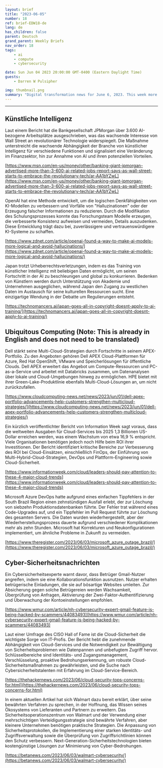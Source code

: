 ```yaml
---
layout: brief
title: "2023-06-05"
number: 18
ref: brief-EDW18-de
lang: de
has_children: false
parent: Deutsch
grand_parent: Weekly Briefs
nav_order: 18
tags:
    - ai
    - compute
    - cybersecurity

date: Sun Jun 04 2023 20:00:00 GMT-0400 (Eastern Daylight Time)
guests:
    - Darren W Pulsipher

img: thumbnail.png
summary: "Digital transformation news for June 6, 2023. This week more jobs in AI, major cyber security breaches, and cloud technology best practices."
---
```




---

## Künstliche Intelligenz

Laut einem Bericht hat die Bankgesellschaft JPMorgan über 3.600 AI-bezogene Arbeitsplätze ausgeschrieben, was das wachsende Interesse von Wall Street an revolutionärer Technologie widerspiegelt. Die Maßnahme unterstreicht die wachsende Abhängigkeit der Branche von künstlicher Intelligenz für verschiedene Funktionen und signalisiert eine Veränderung im Finanzsektor, hin zur Annahme von AI und ihren potenziellen Vorteilen.

[https://www.msn.com/en-us/money/other/banking-giant-jpmorgan-advertised-more-than-3-600-ai-related-jobs-report-says-as-wall-street-starts-to-embrace-the-revolutionary-tech/ar-AA1bYZwL](https://www.msn.com/en-us/money/other/banking-giant-jpmorgan-advertised-more-than-3-600-ai-related-jobs-report-says-as-wall-street-starts-to-embrace-the-revolutionary-tech/ar-AA1bYZwL)

OpenAI hat eine Methode entwickelt, um die logischen Denkfähigkeiten von KI-Modellen zu verbessern und Vorfälle von "Halluzinationen" oder der Erzeugung falscher Informationen zu reduzieren. Durch die Modifikation des Schulungsprozesses konnte das Forschungsteam Modelle erzeugen, die verbesserte Konsistenz aufweisen und vermeiden, Details auszudenken. Diese Entwicklung trägt dazu bei, zuverlässigere und vertrauenswürdigere KI-Systeme zu schaffen.

[https://www.zdnet.com/article/openai-found-a-way-to-make-ai-models-more-logical-and-avoid-hallucinations/](https://www.zdnet.com/article/openai-found-a-way-to-make-ai-models-more-logical-and-avoid-hallucinations/)

Japan trotzt Urheberrechtsverletzungen, indem es das Training von künstlicher Intelligenz mit beliebigen Daten ermöglicht, um seinen Fortschritt in der AI zu beschleunigen und global zu konkurrieren. Bedenken von Künstlern werden durch Unterstützung von Akademie und Unternehmen ausgeglichen, während Japan den Zugang zu westlichen Daten im Austausch für seine kulturellen Ressourcen sucht. Eine einzigartige Wendung in der Debatte um Regulierungen entsteht.

[https://technomancers.ai/japan-goes-all-in-copyright-doesnt-apply-to-ai-training/](https://technomancers.ai/japan-goes-all-in-copyright-doesnt-apply-to-ai-training/)

## Ubiquitous Computing (Note: This is already in English and does not need to be translated)

Dell stärkt seine Multi-Cloud-Strategien durch Fortschritte in seinem APEX-Portfolio. Zu den Angeboten gehören Dell APEX Cloud-Plattformen für Azure, Red Hat OpenShift, VMware und Speicherlösungen für öffentliche Clouds. Dell APEX erweitert das Angebot um Compute-Ressourcen und PC-as-a-Service und arbeitet mit Databricks zusammen, um Datenanalysen über lokale und Cloud-Umgebungen hinweg zu ermöglichen. HPE bietet mit ihrer Green-Lake-Produktlinie ebenfalls Multi-Cloud-Lösungen an, um nicht zurückzufallen.

[https://www.cloudcomputing-news.net/news/2023/jun/01/dell-apex-portfolio-advancements-help-customers-strengthen-multicloud-strategies/](https://www.cloudcomputing-news.net/news/2023/jun/01/dell-apex-portfolio-advancements-help-customers-strengthen-multicloud-strategies/)

Ein kürzlich veröffentlichter Bericht von Information Week sagt voraus, dass die weltweiten Ausgaben für Cloud-Services bis 2025 1,3 Billionen US-Dollar erreichen werden, was einem Wachstum von etwa 16,9 % entspricht. Viele Organisationen benötigen jedoch noch Hilfe beim ROI ihrer Investitionen. Der Bericht identifiziert kritische Bereiche zur Verbesserung des ROI bei Cloud-Einsätzen, einschließlich FinOps, der Einführung von Multi-Hybrid-Cloud-Strategien, DevOps und Plattform-Engineering sowie Cloud-Sicherheit.

[https://www.informationweek.com/cloud/leaders-should-pay-attention-to-these-4-major-cloud-trends](https://www.informationweek.com/cloud/leaders-should-pay-attention-to-these-4-major-cloud-trends)

Microsoft Azure DevOps hatte aufgrund eines einfachen Tippfehlers in der South Brazil Region einen zehnstündigen Ausfall erlebt, der zur Löschung von siebzehn Produktionsdatenbanken führte. Der Fehler trat während eines Code-Upgrades auf, und ein Tippfehler im Pull Request führte zur Löschung des gesamten Servers. Die Daten wurden wiederhergestellt, aber der Wiederherstellungsprozess dauerte aufgrund verschiedener Komplikationen mehr als zehn Stunden. Microsoft hat Korrekturen und Neukonfigurationen implementiert, um ähnliche Probleme in Zukunft zu vermeiden.

[https://www.theregister.com/2023/06/03/microsoft_azure_outage_brazil/](https://www.theregister.com/2023/06/03/microsoft_azure_outage_brazil/)

## Cyber-Sicherheitsnachrichten

Ein Cybersicherheitsexperte warnt davor, dass Betrüger Gmail-Nutzer angreifen, indem sie eine Kollaborationsfunktion ausnutzen. Nutzer erhalten betrügerische Einladungen, die sie auf bösartige Websites umleiten. Zur Absicherung gegen solche Betrügereien werden Wachsamkeit, Überprüfung von Anfragen, Aktivierung der Zwei-Faktor-Authentifizierung und Überwachung der Kontoeinstellungen empfohlen.

[https://www.wmur.com/article/nh-cybersecurity-expert-gmail-feature-is-being-hacked-by-scammers/44083493](https://www.wmur.com/article/nh-cybersecurity-expert-gmail-feature-is-being-hacked-by-scammers/44083493)

Laut einer Umfrage des CISO Hall of Fame ist die Cloud-Sicherheit die wichtigste Sorge von IT-Profis. Der Bericht hebt die zunehmende Abhängigkeit von Cloud-Services und die Notwendigkeit zur Bewältigung von Sicherheitsproblemen wie Datenpannen und unbefugtem Zugriff hervor. Schlüsselbereiche sind Identitäts- und Zugangsmanagement, Verschlüsselung, proaktive Bedrohungserkennung, um robuste Cloud-Sicherheitsmaßnahmen zu gewährleisten, und die Suche nach Cybersicherheitstalenten mit Erfahrung im Cloud-Service-Bereich.

[https://thehackernews.com/2023/06/cloud-security-tops-concerns-for.html](https://thehackernews.com/2023/06/cloud-security-tops-concerns-for.html)

In einem aktuellen Artikel hat sich Walmart dazu bereit erklärt, über seine bewährten Verfahren zu sprechen, in der Hoffnung, das Wissen seines Ökosystems von Lieferanten und Partnern zu erweitern. Das Sicherheitsoperationszentrum von Walmart und der Verwendung einer mehrschichtigen Verteidigungsstrategie sind bewährte Verfahren, aber kleinere Unternehmen benötigen praktische Strategien. Die Anpassung von Sicherheitsprotokollen, die Implementierung einer starken Identitäts- und Zugriffsverwaltung sowie die Überprüfung von Zugriffsrichtlinien können den Schutz verbessern. Next-Generation-Sicherheitstechnologien bieten kostengünstige Lösungen zur Minimierung von Cyber-Bedrohungen.

[https://betanews.com/2023/06/03/walmart-cybersecurity/](https://betanews.com/2023/06/03/walmart-cybersecurity/)


